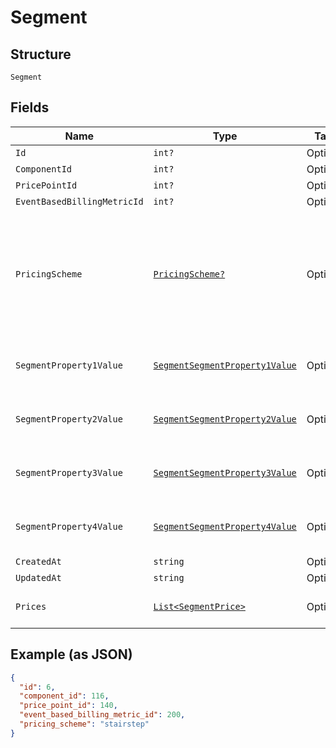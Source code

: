
# Segment

## Structure

`Segment`

## Fields

| Name | Type | Tags | Description |
|  --- | --- | --- | --- |
| `Id` | `int?` | Optional | - |
| `ComponentId` | `int?` | Optional | - |
| `PricePointId` | `int?` | Optional | - |
| `EventBasedBillingMetricId` | `int?` | Optional | - |
| `PricingScheme` | [`PricingScheme?`](../../doc/models/pricing-scheme.md) | Optional | The identifier for the pricing scheme. See [Product Components](https://help.chargify.com/products/product-components.html) for an overview of pricing schemes. |
| `SegmentProperty1Value` | [`SegmentSegmentProperty1Value`](../../doc/models/containers/segment-segment-property-1-value.md) | Optional | This is a container for one-of cases. |
| `SegmentProperty2Value` | [`SegmentSegmentProperty2Value`](../../doc/models/containers/segment-segment-property-2-value.md) | Optional | This is a container for one-of cases. |
| `SegmentProperty3Value` | [`SegmentSegmentProperty3Value`](../../doc/models/containers/segment-segment-property-3-value.md) | Optional | This is a container for one-of cases. |
| `SegmentProperty4Value` | [`SegmentSegmentProperty4Value`](../../doc/models/containers/segment-segment-property-4-value.md) | Optional | This is a container for one-of cases. |
| `CreatedAt` | `string` | Optional | - |
| `UpdatedAt` | `string` | Optional | - |
| `Prices` | [`List<SegmentPrice>`](../../doc/models/segment-price.md) | Optional | **Constraints**: *Minimum Items*: `1` |

## Example (as JSON)

```json
{
  "id": 6,
  "component_id": 116,
  "price_point_id": 140,
  "event_based_billing_metric_id": 200,
  "pricing_scheme": "stairstep"
}
```

